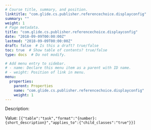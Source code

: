```yaml
---
# Course title, summary, and position.
linktitle: "com.glide.cs.publisher.referencechoice.displayconfig"
summary: ""
weight: 1
# Page metadata.
title: "com.glide.cs.publisher.referencechoice.displayconfig"
date: "2018-09-09T00:00:00Z"
lastmod: "2018-09-09T00:00:00Z"
draft: false  # Is this a draft? true/false
toc: true  # Show table of contents? true/false
type: docs  # Do not modify.

# Add menu entry to sidebar.
# - name: Declare this menu item as a parent with ID name.
# - weight: Position of link in menu.
menu:
  properties:
    parent: Properties
    name: "com.glide.cs.publisher.referencechoice.displayconfig"
    weight: 1
---
```


Description: 


Value: `[{"table":"task","format":"{number}: {short_description}","applies_to":{"child_classes":"true"}}]`